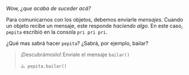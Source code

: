 _Wow, ¿que acaba de suceder acá?_

Para comunicarnos con los objetos, debemos enviarle _mensajes_. Cuando un objeto recibe un mensaje, este responde _haciendo algo_. En este caso, `pepita` escribió en la consola `pri pri pri`. 

¿Qué mas sabrá hacer `pepita`? ¿Sabrá, por ejemplo, bailar?
 
> ¡Descubrámoslo! Enviale el mensaje `bailar()`
> 
> ```wollok
> ム pepita.bailar()
> ```
